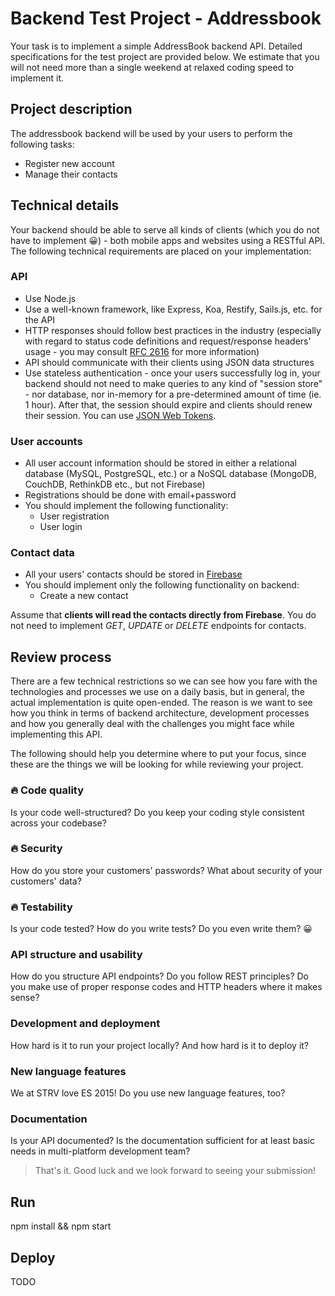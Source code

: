 [firebase-url]: https://firebase.com
[rfc-http-url]: https://www.ietf.org/rfc/rfc2616.txt
[jwt-url]: http://jwt.io

# Backend Test Project - Addressbook

Your task is to implement a simple AddressBook backend API. Detailed specifications for the test project are provided below. We estimate that you will not need more than a single weekend at relaxed coding speed to implement it.

## Project description

The addressbook backend will be used by your users to perform the following tasks:

- Register new account
- Manage their contacts

## Technical details

Your backend should be able to serve all kinds of clients (which you do not have to implement 😀) - both mobile apps and websites using a RESTful API. The following technical requirements are placed on your implementation:

### API

- Use Node.js
- Use a well-known framework, like Express, Koa, Restify, Sails.js, etc. for the API
- HTTP responses should follow best practices in the industry (especially with regard to status code definitions and request/response headers' usage - you may consult [RFC 2616][rfc-http-url] for more information)
- API should communicate with their clients using JSON data structures
- Use stateless authentication - once your users successfully log in, your backend should not need to make queries to any kind of "session store" - nor database, nor in-memory for a pre-determined amount of time (ie. 1 hour). After that, the session should expire and clients should renew their session. You can use [JSON Web Tokens][jwt-url].

### User accounts

- All user account information should be stored in either a relational database (MySQL, PostgreSQL, etc.) or a NoSQL database (MongoDB, CouchDB, RethinkDB etc., but not Firebase)
- Registrations should be done with email+password
- You should implement the following functionality:
  - User registration
  - User login

### Contact data

- All your users' contacts should be stored in [Firebase][firebase-url]
- You should implement only the following functionality on backend:
  - Create a new contact

Assume that **clients will read the contacts directly from Firebase**. You do not need to implement *GET*, *UPDATE* or *DELETE* endpoints for contacts.

## Review process

There are a few technical restrictions so we can see how you fare with the technologies and processes we use on a daily basis, but in general, the actual implementation is quite open-ended. The reason is we want to see how you think in terms of backend architecture, development processes and how you generally deal with the challenges you might face while implementing this API.

The following should help you determine where to put your focus, since these are the things we will be looking for while reviewing your project.

### 🔥 Code quality

Is your code well-structured? Do you keep your coding style consistent across your codebase?

### 🔥 Security

How do you store your customers' passwords? What about security of your customers' data?

### 🔥 Testability

Is your code tested? How do you write tests? Do you even write them? 😀

### API structure and usability

How do you structure API endpoints? Do you follow REST principles? Do you make use of proper response codes and HTTP headers where it makes sense?

### Development and deployment

How hard is it to run your project locally? And how hard is it to deploy it?

### New language features

We at STRV love ES 2015! Do you use new language features, too?

### Documentation

Is your API documented? Is the documentation sufficient for at least basic needs in multi-platform development team?

> That's it. Good luck and we look forward to seeing your submission!


## Run

npm install && npm start

## Deploy

TODO




